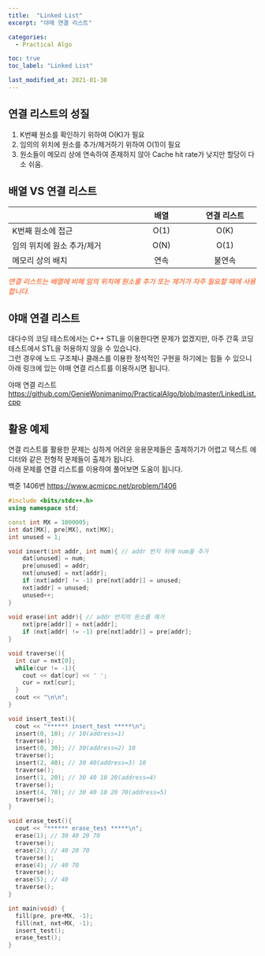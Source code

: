```yaml
---
title:  "Linked List"
excerpt: "야매 연결 리스트"

categories:
  - Practical Algo

toc: true
toc_label: "Linked List"

last_modified_at: 2021-01-30
---
```


## 연결 리스트의 성질
1. K번째 원소를 확인하기 위하여 O(K)가 필요
2. 임의의 위치에 원소를 추가/제거하기 위하여 O(1)이 필요
3. 원소들이 메모리 상에 연속하여 존재하지 않아 Cache hit rate가 낮지만 할당이 다소 쉬움.

## 배열 VS 연결 리스트
<table>
  <thead>
    <tr>
      <th style="text-align: left" width="250"> </th>
      <th style="text-align: center" width="120">배열</th>
      <th style="text-align: center" width="120">연결 리스트</th>
    </tr>
  </thead>
  <tbody>
    <tr>
      <td style="text-align: left">K번째 원소에 접근</td>
      <td style="text-align: center">O(1)</td>
      <td style="text-align: center">O(K)</td>
    </tr>
    <tr>
      <td style="text-align: left">임의 위치에 원소 추가/제거</td>
      <td style="text-align: center">O(N)</td>
      <td style="text-align: center">O(1)</td>
    </tr>
    <tr>
      <td style="text-align: left">메모리 상의 배치</td>
      <td style="text-align: center">연속</td>
      <td style="text-align: center">불연속</td>
    </tr>
  </tbody>
</table>

<i style="color: #FF4500;">연결 리스트는 배열에 비해 임의 위치에 원소를 추가 또는 제거가 자주 필요할 때에 사용합니다.</i>

## 야매 연결 리스트 
대다수의 코딩 테스트에서는 C++ STL을 이용한다면 문제가 없겠지만, 아주 간혹 코딩 테스트에서 STL을 허용하지 않을 수 있습니다.<br>
그런 경우에 노드 구조체나 클래스를 이용한 정석적인 구현을 하기에는 힘들 수 있으니 아래 링크에 있는 야매 연결 리스트를 이용하시면 됩니다.<br>

야매 연결 리스트 <https://github.com/GenieWonimanimo/PracticalAlgo/blob/master/LinkedList.cpp>

## 활용 예제
연결 리스트를 활용한 문제는 심하게 어려운 응용문제들은 출제하기가 어렵고 텍스트 에디터와 같은 전형적 문제들이 출제가 됩니다.<br>
아래 문제를 연결 리스트를 이용하여 풀어보면 도움이 됩니다.

백준 1406번 <https://www.acmicpc.net/problem/1406>

```cpp
#include <bits/stdc++.h>
using namespace std;

const int MX = 1000005;
int dat[MX], pre[MX], nxt[MX];
int unused = 1;

void insert(int addr, int num){ // addr 번지 뒤에 num을 추가
    dat[unused] = num;
    pre[unused] = addr;
    nxt[unused] = nxt[addr];
    if (nxt[addr] != -1) pre[nxt[addr]] = unused;
    nxt[addr] = unused;
    unused++;
}
 
void erase(int addr){ // addr 번지의 원소를 제거
    nxt[pre[addr]] = nxt[addr];
    if (nxt[addr] != -1) pre[nxt[addr]] = pre[addr];
}

void traverse(){
  int cur = nxt[0];
  while(cur != -1){
    cout << dat[cur] << ' ';
    cur = nxt[cur];
  }
  cout << "\n\n";
}

void insert_test(){
  cout << "****** insert_test *****\n";
  insert(0, 10); // 10(address=1)
  traverse();
  insert(0, 30); // 30(address=2) 10
  traverse();
  insert(2, 40); // 30 40(address=3) 10
  traverse();
  insert(1, 20); // 30 40 10 20(address=4)
  traverse();
  insert(4, 70); // 30 40 10 20 70(address=5)
  traverse();
}

void erase_test(){
  cout << "****** erase_test *****\n";
  erase(1); // 30 40 20 70
  traverse();
  erase(2); // 40 20 70
  traverse();
  erase(4); // 40 70
  traverse();
  erase(5); // 40
  traverse();
}

int main(void) {
  fill(pre, pre+MX, -1);
  fill(nxt, nxt+MX, -1);
  insert_test();
  erase_test();
}
```